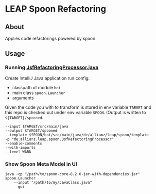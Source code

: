 # LEAP Spoon Refactoring

## About

Applies code refactorings powered by spoon.

## Usage

###  Running [JsfRefactoringProcessor.java](bot/src/main/java/de/allianz/leap/spoon/JsfRefactoringProcessor.java)

Create IntelliJ Java application run config:

- classpath of module `bot` []()
- main class `spoon.Launcher`
- arguments

Given the code you with to transform is stored in env variable `TARGET` and
this repo is checked out under env variable `SPOON`. (Output is written to `${TARGET}/spooned`.

```
--input $TARGET/src/main/java 
--output $TARGET/spooned 
--template $SPOON/bot/src/main/java/de/allianz/leap/spoon/template
-p "de.allianz.leap.spoon.JsfRefactoringProcessor" 
--enable-comments 
--with-imports 
--level WARN 
```

### Show Spoon Meta Model in UI

```
java -cp "/path/to/spoon-core-8.2.0-jar-with-dependencies.jar" spoon.Launcher 
    --input "/path/to/my/JavaClass.java" 
    --gui 
```
